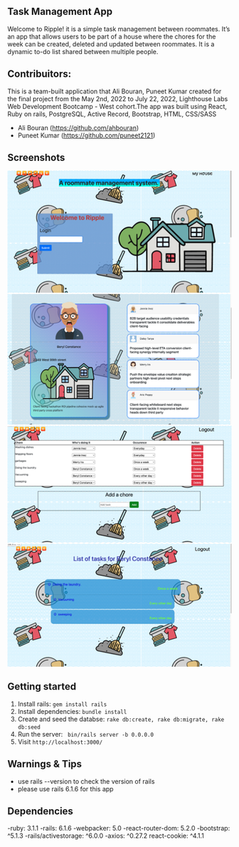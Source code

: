 ## Task Management App

Welcome to Ripple! it is a simple task management between roommates. It’s an app that allows users to be part of a house where the chores for the week can be created, deleted and updated between roommates. It is a dynamic to-do list shared between multiple people. 

## Contribuitors:

This is a team-built application that Ali Bouran, Puneet Kumar created for the final project from the May 2nd, 2022 to July 22, 2022, Lighthouse Labs Web Development Bootcamp - West cohort.The app was built using React, Ruby on rails, PostgreSQL, Active Record, Bootstrap, HTML, CSS/SASS
- Ali Bouran (https://github.com/ahbouran)
- Puneet Kumar (https://github.com/puneet2121)

## Screenshots

!["Home Page"](https://github.com/ahbouran/final_project/blob/4f36e3b849a06d99cebd687e455d5ae7a57503cb/docs/Home%20page.png)
!["House Page"](https://github.com/ahbouran/final_project/blob/70987714aaf3396d1a8753320de1627cc724b715/docs/House%20Page.png)
!["Generate task Page"](https://github.com/ahbouran/final_project/blob/cc4a01ae61416863d8fa4ca1266804423fc8d53e/docs/generate%20task.png)
!["View task Page"](https://github.com/ahbouran/final_project/blob/cc4a01ae61416863d8fa4ca1266804423fc8d53e/docs/Viewtaskpage.png)

## Getting started
1. Install rails: `gem install rails`
2. Install dependencies: `bundle install`
3. Create and seed the databse: `rake db:create, rake db:migrate, rake db:seed `
4. Run the server: ` bin/rails server -b 0.0.0.0`
5.  Visit `http://localhost:3000/`

## Warnings & Tips
- use rails --version to check the version of rails
- please use rails 6.1.6 for this app

## Dependencies

-ruby: 3.1.1
-rails: 6.1.6
-webpacker: 5.0
-react-router-dom: 5.2.0
-bootstrap: ^5.1.3
-rails/activestorage: ^6.0.0
-axios: ^0.27.2
react-cookie: ^4.1.1

